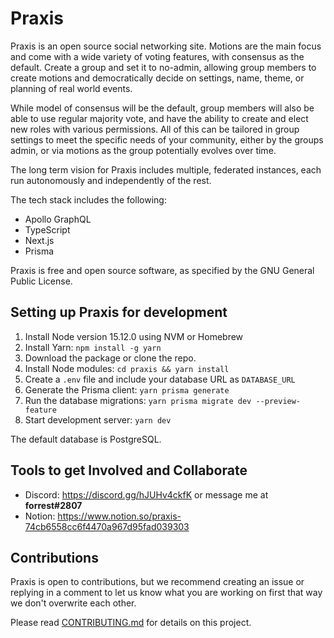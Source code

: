 # Praxis

Praxis is an open source social networking site. Motions are the main focus and come with a wide variety of voting features, with consensus as the default. Create a group and set it to no-admin, allowing group members to create motions and democratically decide on settings, name, theme, or planning of real world events.

While model of consensus will be the default, group members will also be able to use regular majority vote, and have the ability to create and elect new roles with various permissions. All of this can be tailored in group settings to meet the specific needs of your community, either by the groups admin, or via motions as the group potentially evolves over time.

The long term vision for Praxis includes multiple, federated instances, each run autonomously and independently of the rest.

The tech stack includes the following:

- Apollo GraphQL
- TypeScript
- Next.js
- Prisma

Praxis is free and open source software, as specified by the GNU General Public License.

## Setting up Praxis for development

1. Install Node version 15.12.0 using NVM or Homebrew
2. Install Yarn: `npm install -g yarn`
3. Download the package or clone the repo.
4. Install Node modules: `cd praxis && yarn install`
5. Create a `.env` file and include your database URL as `DATABASE_URL`
6. Generate the Prisma client: `yarn prisma generate`
7. Run the database migrations: `yarn prisma migrate dev --preview-feature`
8. Start development server: `yarn dev`

The default database is PostgreSQL.

## Tools to get Involved and Collaborate

- Discord: https://discord.gg/hJUHv4ckfK or message me at **forrest#2807**
- Notion: https://www.notion.so/praxis-74cb6558cc6f4470a967d95fad039303

## Contributions

Praxis is open to contributions, but we recommend creating an issue or replying in a comment to let us know what you are working on first that way we don't overwrite each other.

Please read [CONTRIBUTING.md](https://github.com/forrestwilkins/praxis/blob/main/CONTRIBUTING.md) for details on this project.
